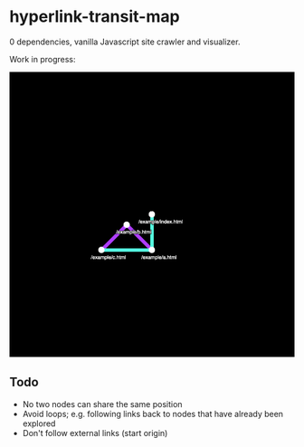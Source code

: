 # hyperlink-transit-map

0 dependencies, vanilla Javascript site crawler and visualizer.

Work in progress:

![example.png](./example.png)

## Todo

-   No two nodes can share the same position
-   Avoid loops; e.g. following links back to nodes that have already been explored
-   Don't follow external links (start origin)
